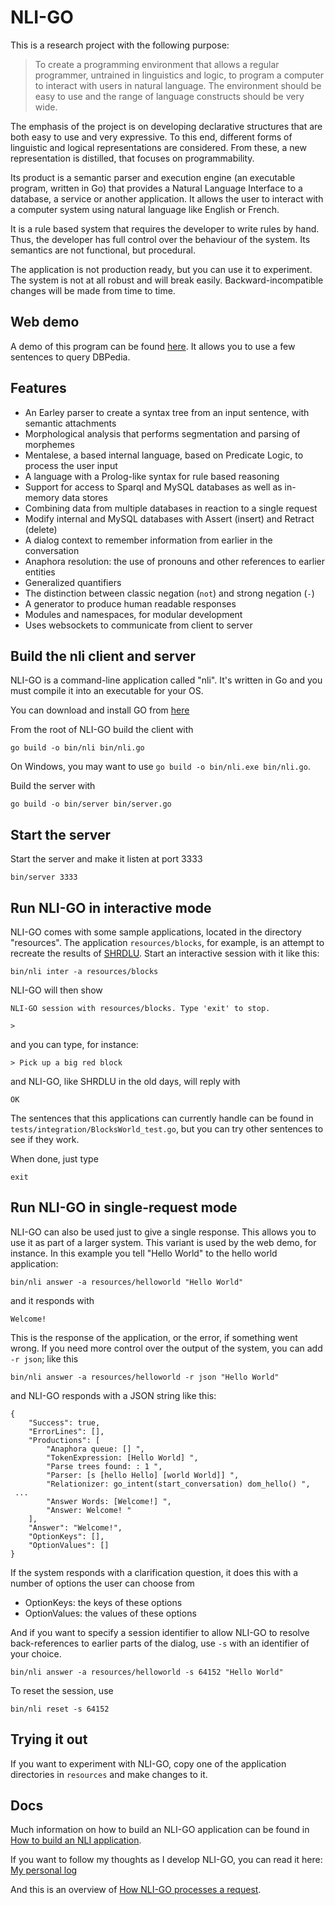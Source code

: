 # NLI-GO

This is a research project with the following purpose:

> To create a programming environment that allows a regular programmer, untrained in linguistics and logic, to program a computer to interact with users in natural language. The environment should be easy to use and the range of language constructs should be very wide.

The emphasis of the project is on developing declarative structures that are both easy to use and very expressive. To this end, different forms of linguistic and logical representations are considered. From these, a new representation is distilled, that focuses on programmability.

Its product is a semantic parser and execution engine (an executable program, written in Go) that provides a Natural Language Interface to a database, a service or another application. It allows the user to interact with a computer system using natural language like English or French.

It is a rule based system that requires the developer to write rules by hand. Thus, the developer has full control over the behaviour of the system. Its semantics are not functional, but procedural.

The application is not production ready, but you can use it to experiment. The system is not at all robust and will break easily. Backward-incompatible changes will be made from time to time.

## Web demo

A demo of this program can be found [here](http://patrickvanbergen.com/dbpedia/app/). It allows you to use a few sentences to query DBPedia.

## Features

* An Earley parser to create a syntax tree from an input sentence, with semantic attachments
* Morphological analysis that performs segmentation and parsing of morphemes
* Mentalese, a based internal language, based on Predicate Logic, to process the user input
* A language with a Prolog-like syntax for rule based reasoning
* Support for access to Sparql and MySQL databases as well as in-memory data stores
* Combining data from multiple databases in reaction to a single request
* Modify internal and MySQL databases with Assert (insert) and Retract (delete)
* A dialog context to remember information from earlier in the conversation
* Anaphora resolution: the use of pronouns and other references to earlier entities
* Generalized quantifiers
* The distinction between classic negation (`not`) and strong negation (`-`)
* A generator to produce human readable responses
* Modules and namespaces, for modular development
* Uses websockets to communicate from client to server

## Build the nli client and server

NLI-GO is a command-line application called "nli". It's written in Go and you must compile it into an executable for your OS.

You can download and install GO from [here](https://golang.org/dl/)

From the root of NLI-GO build the client with

    go build -o bin/nli bin/nli.go

On Windows, you may want to use `go build -o bin/nli.exe bin/nli.go`.

Build the server with

    go build -o bin/server bin/server.go

## Start the server

Start the server and make it listen at port 3333

    bin/server 3333

## Run NLI-GO in interactive mode

NLI-GO comes with some sample applications, located in the directory "resources". The application `resources/blocks`, for example, is an attempt to recreate the results of [SHRDLU](https://en.wikipedia.org/wiki/SHRDLU). Start an interactive session with it like this:

    bin/nli inter -a resources/blocks

NLI-GO will then show

    NLI-GO session with resources/blocks. Type 'exit' to stop.

    >

and you can type, for instance:

    > Pick up a big red block

and NLI-GO, like SHRDLU in the old days, will reply with

    OK

The sentences that this applications can currently handle can be found in `tests/integration/BlocksWorld_test.go`, but you can try other sentences to see if they work.

When done, just type

    exit

## Run NLI-GO in single-request mode

NLI-GO can also be used just to give a single response. This allows you to use it as part of a larger system. This variant is used by the web demo, for instance. In this example you tell "Hello World" to the hello world application:

    bin/nli answer -a resources/helloworld "Hello World"

and it responds with

    Welcome!

This is the response of the application, or the error, if something went wrong. If you need more control over the output of the system, you can add `-r json`; like this

    bin/nli answer -a resources/helloworld -r json "Hello World"

and NLI-GO responds with a JSON string like this:

    {
        "Success": true,
        "ErrorLines": [],
        "Productions": [
            "Anaphora queue: [] ",
            "TokenExpression: [Hello World] ",
            "Parse trees found: : 1 ",
            "Parser: [s [hello Hello] [world World]] ",
            "Relationizer: go_intent(start_conversation) dom_hello() ",
     ...
            "Answer Words: [Welcome!] ",
            "Answer: Welcome! "
        ],
        "Answer": "Welcome!",
        "OptionKeys": [],
        "OptionValues": []
    }

If the system responds with a clarification question, it does this with a number of options the user can choose from

* OptionKeys: the keys of these options
* OptionValues: the values of these options

And if you want to specify a session identifier to allow NLI-GO to resolve back-references to earlier parts of the dialog, use `-s` with an identifier of your choice.

    bin/nli answer -a resources/helloworld -s 64152 "Hello World"

To reset the session, use

    bin/nli reset -s 64152

## Trying it out

If you want to experiment with NLI-GO, copy one of the application directories in `resources` and make changes to it.

## Docs

Much information on how to build an NLI-GO application can be found in [How to build an NLI application](doc/manual/knowledge-engineer/index.md).

If you want to follow my thoughts as I develop NLI-GO, you can read it here: [My personal log](doc/remarks.md)

And this is an overview of [How NLI-GO processes a request](doc/manual/system-developer/processing.md).
